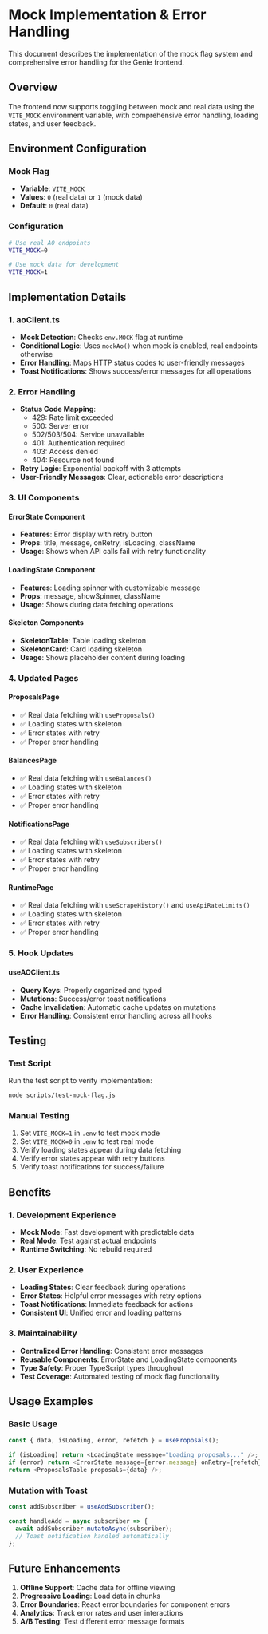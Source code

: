 # Mock Implementation & Error Handling

This document describes the implementation of the mock flag system and comprehensive error handling for the Genie frontend.

## Overview

The frontend now supports toggling between mock and real data using the `VITE_MOCK` environment variable, with comprehensive error handling, loading states, and user feedback.

## Environment Configuration

### Mock Flag

- **Variable**: `VITE_MOCK`
- **Values**: `0` (real data) or `1` (mock data)
- **Default**: `0` (real data)

### Configuration

```bash
# Use real AO endpoints
VITE_MOCK=0

# Use mock data for development
VITE_MOCK=1
```

## Implementation Details

### 1. aoClient.ts

- **Mock Detection**: Checks `env.MOCK` flag at runtime
- **Conditional Logic**: Uses `mockAo()` when mock is enabled, real endpoints otherwise
- **Error Handling**: Maps HTTP status codes to user-friendly messages
- **Toast Notifications**: Shows success/error messages for all operations

### 2. Error Handling

- **Status Code Mapping**:
  - 429: Rate limit exceeded
  - 500: Server error
  - 502/503/504: Service unavailable
  - 401: Authentication required
  - 403: Access denied
  - 404: Resource not found
- **Retry Logic**: Exponential backoff with 3 attempts
- **User-Friendly Messages**: Clear, actionable error descriptions

### 3. UI Components

#### ErrorState Component

- **Features**: Error display with retry button
- **Props**: title, message, onRetry, isLoading, className
- **Usage**: Shows when API calls fail with retry functionality

#### LoadingState Component

- **Features**: Loading spinner with customizable message
- **Props**: message, showSpinner, className
- **Usage**: Shows during data fetching operations

#### Skeleton Components

- **SkeletonTable**: Table loading skeleton
- **SkeletonCard**: Card loading skeleton
- **Usage**: Shows placeholder content during loading

### 4. Updated Pages

#### ProposalsPage

- ✅ Real data fetching with `useProposals()`
- ✅ Loading states with skeleton
- ✅ Error states with retry
- ✅ Proper error handling

#### BalancesPage

- ✅ Real data fetching with `useBalances()`
- ✅ Loading states with skeleton
- ✅ Error states with retry
- ✅ Proper error handling

#### NotificationsPage

- ✅ Real data fetching with `useSubscribers()`
- ✅ Loading states with skeleton
- ✅ Error states with retry
- ✅ Proper error handling

#### RuntimePage

- ✅ Real data fetching with `useScrapeHistory()` and `useApiRateLimits()`
- ✅ Loading states with skeleton
- ✅ Error states with retry
- ✅ Proper error handling

### 5. Hook Updates

#### useAOClient.ts

- **Query Keys**: Properly organized and typed
- **Mutations**: Success/error toast notifications
- **Cache Invalidation**: Automatic cache updates on mutations
- **Error Handling**: Consistent error handling across all hooks

## Testing

### Test Script

Run the test script to verify implementation:

```bash
node scripts/test-mock-flag.js
```

### Manual Testing

1. Set `VITE_MOCK=1` in `.env` to test mock mode
2. Set `VITE_MOCK=0` in `.env` to test real mode
3. Verify loading states appear during data fetching
4. Verify error states appear with retry buttons
5. Verify toast notifications for success/failure

## Benefits

### 1. Development Experience

- **Mock Mode**: Fast development with predictable data
- **Real Mode**: Test against actual endpoints
- **Runtime Switching**: No rebuild required

### 2. User Experience

- **Loading States**: Clear feedback during operations
- **Error States**: Helpful error messages with retry options
- **Toast Notifications**: Immediate feedback for actions
- **Consistent UI**: Unified error and loading patterns

### 3. Maintainability

- **Centralized Error Handling**: Consistent error messages
- **Reusable Components**: ErrorState and LoadingState components
- **Type Safety**: Proper TypeScript types throughout
- **Test Coverage**: Automated testing of mock flag functionality

## Usage Examples

### Basic Usage

```typescript
const { data, isLoading, error, refetch } = useProposals();

if (isLoading) return <LoadingState message="Loading proposals..." />;
if (error) return <ErrorState message={error.message} onRetry={refetch} />;
return <ProposalsTable proposals={data} />;
```

### Mutation with Toast

```typescript
const addSubscriber = useAddSubscriber();

const handleAdd = async subscriber => {
  await addSubscriber.mutateAsync(subscriber);
  // Toast notification handled automatically
};
```

## Future Enhancements

1. **Offline Support**: Cache data for offline viewing
2. **Progressive Loading**: Load data in chunks
3. **Error Boundaries**: React error boundaries for component errors
4. **Analytics**: Track error rates and user interactions
5. **A/B Testing**: Test different error message formats
